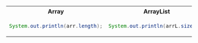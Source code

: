 <table>
<tr><th>Array</th><th>ArrayList</th></tr>
<tr>
<td>

```java
System.out.println(arr.length);
``` 

</td>
<td>

 ```java
System.out.println(arrL.size());
```

</td>
</tr>
</table>